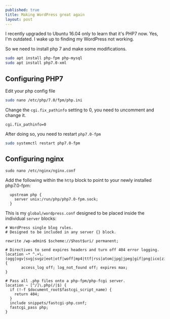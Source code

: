 ```yaml
---
published: true
title: Making WordPress great again
layout: post
---
```

I recently upgraded to Ubuntu 16.04 only to learn that it's PHP7 now. Yes, I'm outdated. I wake up to finding my WordPress not working.

So we need to install php 7 and make some modifications.

```sh
sudo apt install php-fpm php-mysql
sudo apt install php7.0-xml
```

## Configuring PHP7

Edit your php config file

```sh
sudo nano /etc/php/7.0/fpm/php.ini
```

Change the `cgi.fix_pathinfo` setting to 0, you need to uncomment and change it.

```
cgi.fix_pathinfo=0
```

After doing so, you need to restart `php7.0-fpm`

```sh
sudo systemctl restart php7.0-fpm
```

## Configuring nginx

```
sudo nano /etc/nginx/nginx.conf
```

Add the following within the `http` block to point to your newly installed php7.0-fpm:

```
  upstream php {
    server unix:/run/php/php7.0-fpm.sock;
  }
```


This is my `global/wordpress.conf` designed to be placed inside the individual `server` blocks:

```
# WordPress single blog rules.
# Designed to be included in any server {} block.

rewrite /wp-admin$ $scheme://$host$uri/ permanent;

# Directives to send expires headers and turn off 404 error logging.
location ~* ^.+\.(ogg|ogv|svg|svgz|eot|otf|woff|mp4|ttf|rss|atom|jpg|jpeg|gif|png|ico|zip|tgz|gz|rar|bz2|doc|xls|exe|ppt|tar|mid|midi|wav|bmp|rtf)$ {
       access_log off; log_not_found off; expires max;
}

# Pass all .php files onto a php-fpm/php-fcgi server.
location ~ [^/]\.php(/|$) {
  if (!-f $document_root$fastcgi_script_name) {
    return 404;
  }
  include snippets/fastcgi-php.conf;
  fastcgi_pass php;
}
```